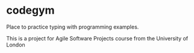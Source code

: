 # codegym
Place to practice typing with programming examples.

This is a project for Agile Software Projects course from the University of London
